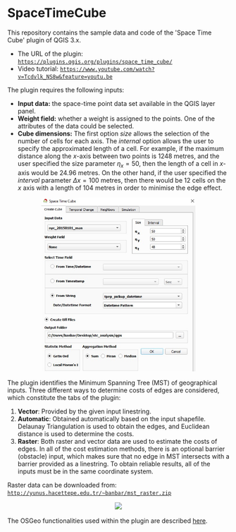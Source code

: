 # SpaceTimeCube

This repository contains the sample data and code of the 'Space Time Cube' plugin of QGIS 3.x.
* The URL of the plugin: <a href="https://plugins.qgis.org/plugins/space_time_cube/" target="_blank">`https://plugins.qgis.org/plugins/space_time_cube/`</a>
* Video tutorial: <a href="https://www.youtube.com/watch?v=Tcdvlk_NS8w&feature=youtu.be" target="_blank">`https://www.youtube.com/watch?v=Tcdvlk_NS8w&feature=youtu.be`</a>  

The plugin requires the following inputs:
* **Input data:** the space-time point data set available in the QGIS layer panel.
* **Weight field:** whether a weight is assigned to the points. One of the attributes of the data could be selected.
* **Cube dimensions:** The first option *size* allows the selection of the number of cells for each axis. The *internal* option allows the user to specify the approximated length of a cell. For example, if the maximum distance along the *x*-axis between two points is 1248 metres, and the user specified the size parameter $\eta_x = 50$, then the length of a cell in *x*-axis would be 24.96 metres. On the other hand, if the user specified the *interval* parameter $\Delta x = 100$ metres, then there would be 12 cells on the *x* axis with a length of 104 metres in order to minimise the edge effect.  






<p align="center">
  <img width="350" src="img/1_create_cube.jpg">
</p>

The plugin identifies the Minimum Spanning Tree (MST) of geographical inputs. Three different ways to determine costs of edges are considered, which constitute the tabs of the plugin:
1. **Vector**: Provided by the given input linestring.
2. **Automatic**: Obtained automatically based on the input shapefile. Delaunay Triangulation is used to obtain the edges, and Euclidean distance is used to determine the costs.
3. **Raster**: Both raster and vector data are used to estimate the costs of edges. In all of the cost estimation methods, there is an optional barrier (obstacle) input, which makes sure that no edge in MST intersects with a barrier provided as a linestring. To obtain reliable results, all of the inputs must be in the same coordinate system.

Raster data can be downloaded from: <a href="http://yunus.hacettepe.edu.tr/~banbar/mst_raster.zip" target="_blank">`http://yunus.hacettepe.edu.tr/~banbar/mst_raster.zip`</a>

<p align="center">
  <img width="600" src="images/flowchart.jpg">
</p>

The OSGeo functionalities used within the plugin are described [here](https://raw.githubusercontent.com/banbar/Minimum_Spanning_Tree_QGIS/431cf56ff2e6bc088d7adceac0c8923f849cfd11/img/code%20diagram_explanations.svg).
